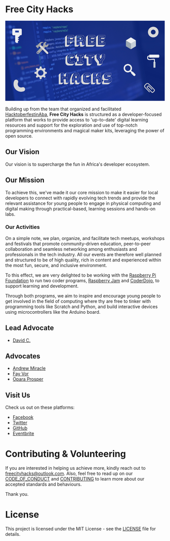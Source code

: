 # Free City Hacks

![Free City Hacks](files/img/icon-fch.jpg "icon-fch")

Building up from the team that organized and facilitated [HacktoberfestinAba](https://HacktoberfestinAba.github.io), **Free City Hacks** is structured as a developer-focused platform that works to provide access to 'up-to-date' digital learning resources and support for the exploration and use of top-notch programming environments and magical maker kits, leveraging the power of open source.

## Our Vision

Our vision is to supercharge the fun in Africa's developer ecosystem.

## Our Mission

To achieve this, we've made it our core mission to make it easier for local developers to connect with rapidly evolving tech trends and provide the relevant assistance for young people to engage in physical computing and digital making through practical-based, learning sessions and hands-on labs.

### Our Activities

On a simple note, we plan, organize, and facilitate tech meetups, workshops and festivals that promote community-driven education, peer-to-peer collaboration and seamless networking among enthusiasts and professionals in the tech industry. All our events are therefore well planned and structured to be of high quality, rich in content and experienced within the most fun, secure, and inclusive environment.

To this effect, we are very delighted to be working with the [Raspberry Pi Foundation](https://raspberrypi.org) to run two coder programs, [Raspberry Jam](https://raspberrypi.org/jam) and [CoderDojo](https://coderdojo.com), to support learning and development.

Through both programs, we aim to inspire and encourage young people to get involved in the field of computing where thy are free to tinker with programming tools like Scratch and Python, and build interactive devices using microcontrollers like the Arduino board.

 ## Lead Advocate

 * [David C.](https://github.com/davidconoh)
 
 ## Advocates

 * [Andrew Miracle](https://github.com/koolamusic)
 * [Fay Vor](https://github.com/phavor)
 * [Opara Prosper](https://github.com/OPARA-PROSPER)


 ## Visit Us

Check us out on these platforms:

 * [Facebook](https://facebook.com/freecityhacks)
 * [Twitter](https://twitter.com/freecityhacks)
 * [GitHub](https://github.com/freecityhacks)
 * [Eventbrite](https://freecityhacks.eventbrite.com)
 
 # Contributing & Volunteering

If you are interested in helping us achieve more, kindly reach out to [freecityhacks@outlook.com](mailto://freecityhacks@outlook.com). Also, feel free to read up on our [CODE_OF_CONDUCT](https://github.com/freecityhacks/fch-docs/blob/master/CODE_OF_CONDUCT.md) and [CONTRIBUTING](https://github.com/freecityhacks/fch-docs/blob/master/CONTRIBUTING.md) to learn more about our accepted standards and behaviours.

Thank you.

 # License

This project is licensed under the MIT License - see the [LICENSE](https://github.com/freecityhacks/fch-docs/blob/master/LICENSE) file for details.
